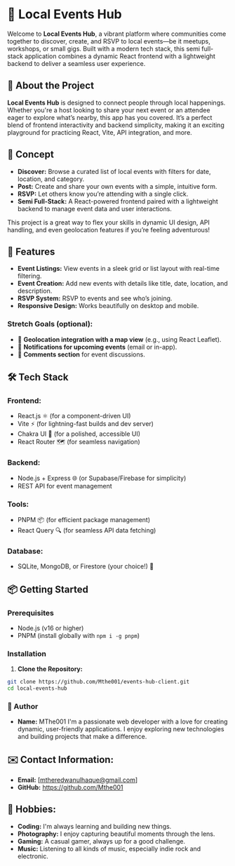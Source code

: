 # 🌟 Local Events Hub

Welcome to **Local Events Hub**, a vibrant platform where communities come together to discover, create, and RSVP to local events—be it meetups, workshops, or small gigs. Built with a modern tech stack, this semi full-stack application combines a dynamic React frontend with a lightweight backend to deliver a seamless user experience.

## 📖 About the Project

**Local Events Hub** is designed to connect people through local happenings. Whether you're a host looking to share your next event or an attendee eager to explore what’s nearby, this app has you covered. It’s a perfect blend of frontend interactivity and backend simplicity, making it an exciting playground for practicing React, Vite, API integration, and more.

## 🎯 Concept

- **Discover:** Browse a curated list of local events with filters for date, location, and category.
- **Post:** Create and share your own events with a simple, intuitive form.
- **RSVP:** Let others know you’re attending with a single click.
- **Semi Full-Stack:** A React-powered frontend paired with a lightweight backend to manage event data and user interactions.

This project is a great way to flex your skills in dynamic UI design, API handling, and even geolocation features if you’re feeling adventurous!

## 🚀 Features

- **Event Listings:** View events in a sleek grid or list layout with real-time filtering.
- **Event Creation:** Add new events with details like title, date, location, and description.
- **RSVP System:** RSVP to events and see who’s joining.
- **Responsive Design:** Works beautifully on desktop and mobile.

### Stretch Goals (optional):
- 📍 **Geolocation integration with a map view** (e.g., using React Leaflet).
- 🔔 **Notifications for upcoming events** (email or in-app).
- 💬 **Comments section** for event discussions.

## 🛠️ Tech Stack

### Frontend:
- React.js ⚛️ (for a component-driven UI)
- Vite ⚡ (for lightning-fast builds and dev server)
- Chakra UI 🎨 (for a polished, accessible UI)
- React Router 🗺️ (for seamless navigation)

### Backend:
- Node.js + Express 🌐 (or Supabase/Firebase for simplicity)
- REST API for event management

### Tools:
- PNPM 📦 (for efficient package management)
- React Query 🔍 (for seamless API data fetching)

### Database: 
- SQLite, MongoDB, or Firestore (your choice!) 💾

## 📦 Getting Started

### Prerequisites
- Node.js (v16 or higher)
- PNPM (install globally with `npm i -g pnpm`)

### Installation

1. **Clone the Repository:**

```bash
git clone https://github.com/Mthe001/events-hub-client.git
cd local-events-hub

```

### 👤 Author
- **Name:** MThe001
I'm a passionate web developer with a love for creating dynamic, user-friendly applications. I enjoy exploring new technologies and building projects that make a difference.

## ✉️ Contact Information:
- **Email:** [mtheredwanulhaque@gmail.com]
- **GitHub:** https://github.com/Mthe001

## 🧩 Hobbies:
- **Coding:** I'm always learning and building new things.
- **Photography:** I enjoy capturing beautiful moments through the lens.
- **Gaming:** A casual gamer, always up for a good challenge.
- **Music:** Listening to all kinds of music, especially indie rock and electronic.
